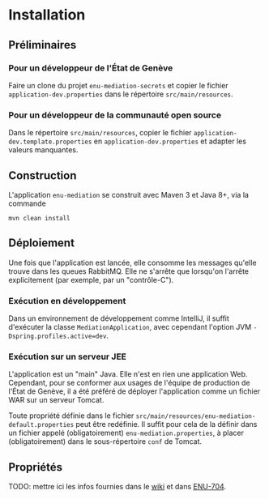 # Installation

## Préliminaires

### Pour un développeur de l'État de Genève

Faire un clone du projet `enu-mediation-secrets` et copier le fichier `application-dev.properties` dans le
répertoire `src/main/resources`.

### Pour un développeur de la communauté open source

Dans le répertoire `src/main/resources`, copier le fichier `application-dev.template.properties` en
`application-dev.properties` et adapter les valeurs manquantes.

## Construction

L'application `enu-mediation` se construit avec Maven 3 et Java 8+, via la commande
```
mvn clean install
```
## Déploiement

Une fois que l'application est lancée, elle consomme les messages qu'elle trouve dans
les queues RabbitMQ.
Elle ne s'arrête que lorsqu'on l'arrête explicitement (par exemple, par un "contrôle-C").

### Exécution en développement

Dans un environnement de développement comme IntelliJ, il suffit d'exécuter la classe `MediationApplication`,
avec cependant l'option JVM `-Dspring.profiles.active=dev`.

### Exécution sur un serveur JEE

L'application est un "main" Java. Elle n'est en rien une application Web.
Cependant, pour se conformer aux usages de l'équipe de production de l'État de Genève,
il a été préféré de déployer l'application comme un fichier WAR sur un serveur Tomcat.

Toute propriété définie dans le fichier `src/main/resources/enu-mediation-default.properties`
peut être redéfinie. Il suffit pour cela de la définir dans un fichier appelé (obligatoirement)
`enu-mediation.properties`, à placer (obligatoirement) dans le sous-répertoire `conf` de Tomcat.

## Propriétés

TODO: mettre ici les infos fournies dans le
[wiki](https://prod.etat-ge.ch/wikiadm/pages/viewpage.action?pageId=1812824302)
et dans [ENU-704](***REMOVED***/browse/ENU-704). 
